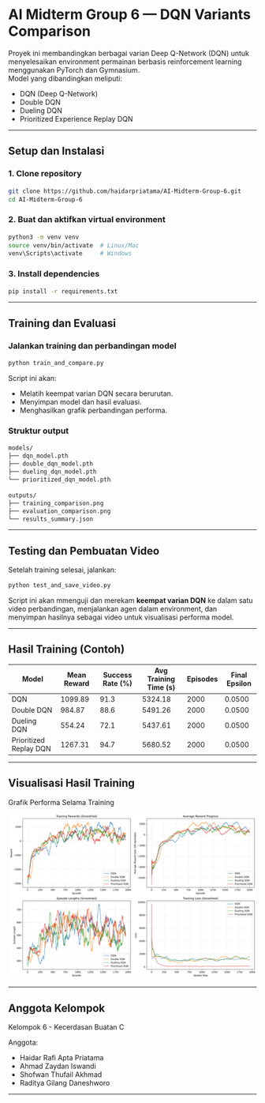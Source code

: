 # AI Midterm Group 6 — DQN Variants Comparison

Proyek ini membandingkan berbagai varian Deep Q-Network (DQN) untuk menyelesaikan environment permainan berbasis reinforcement learning menggunakan PyTorch dan Gymnasium.  
Model yang dibandingkan meliputi:

- DQN (Deep Q-Network)
- Double DQN
- Dueling DQN
- Prioritized Experience Replay DQN

---

## Setup dan Instalasi

### 1. Clone repository
```bash
git clone https://github.com/haidarpriatama/AI-Midterm-Group-6.git
cd AI-Midterm-Group-6
```

### 2. Buat dan aktifkan virtual environment
```bash
python3 -m venv venv
source venv/bin/activate  # Linux/Mac
venv\Scripts\activate     # Windows
```

### 3. Install dependencies
```bash
pip install -r requirements.txt
```

---

## Training dan Evaluasi

### Jalankan training dan perbandingan model
```bash
python train_and_compare.py
```

Script ini akan:
- Melatih keempat varian DQN secara berurutan.
- Menyimpan model dan hasil evaluasi.
- Menghasilkan grafik perbandingan performa.

### Struktur output
```
models/
├── dqn_model.pth
├── double_dqn_model.pth
├── dueling_dqn_model.pth
└── prioritized_dqn_model.pth

outputs/
├── training_comparison.png
├── evaluation_comparison.png
└── results_summary.json
```

---

## Testing dan Pembuatan Video

Setelah training selesai, jalankan:
```bash
python test_and_save_video.py
```

Script ini akan mmenguji dan merekam **keempat varian DQN** ke dalam satu video perbandingan, menjalankan agen dalam environment, dan menyimpan hasilnya sebagai video untuk visualisasi performa model.

---

## Hasil Training (Contoh)

| Model                    | Mean Reward | Success Rate (%) | Avg Training Time (s) | Episodes | Final Epsilon |
|---------------------------|-------------|------------------|------------------------|-----------|----------------|
| DQN                      | 1099.89     | 91.3             | 5324.18               | 2000      | 0.0500         |
| Double DQN               | 984.87      | 88.6             | 5491.26               | 2000      | 0.0500         |
| Dueling DQN              | 554.24      | 72.1             | 5437.61               | 2000      | 0.0500         |
| Prioritized Replay DQN   | 1267.31     | 94.7             | 5680.52               | 2000      | 0.0500         |

---

## Visualisasi Hasil Training

Grafik Performa Selama Training

![Training Comparison](outputs/training_comparison.png)


---

## Anggota Kelompok

Kelompok 6 - Kecerdasan Buatan C  

Anggota:
- Haidar Rafi Apta Priatama  
- Ahmad Zaydan Iswandi
- Shofwan Thufail Akhmad
- Raditya Gilang Daneshworo

---

